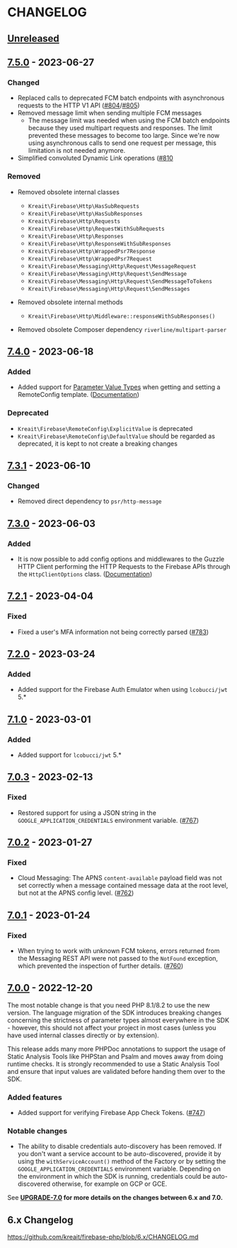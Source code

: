 # CHANGELOG

## [Unreleased]

## [7.5.0] - 2023-06-27

### Changed

* Replaced calls to deprecated FCM batch endpoints with asynchronous requests
  to the HTTP V1 API
  ([#804](https://github.com/kreait/firebase-php/pull/804)/[#805](https://github.com/kreait/firebase-php/pull/805))
* Removed message limit when sending multiple FCM messages
  * The message limit was needed when using the FCM batch endpoints because they used multipart requests and responses.
    The limit prevented these messages to become too large. Since we're now using asynchronous calls to send one
    request per message, this limitation is not needed anymore.
* Simplified convoluted Dynamic Link operations
  ([#810](https://github.com/kreait/firebase-php/pull/810)

### Removed

* Removed obsolete internal classes
  * `Kreait\Firebase\Http\HasSubRequests`
  * `Kreait\Firebase\Http\HasSubResponses`
  * `Kreait\Firebase\Http\Requests`
  * `Kreait\Firebase\Http\RequestWithSubRequests`
  * `Kreait\Firebase\Http\Responses`
  * `Kreait\Firebase\Http\ResponseWithSubResponses`
  * `Kreait\Firebase\Http\WrappedPsr7Response`
  * `Kreait\Firebase\Http\WrappedPsr7Request`
  * `Kreait\Firebase\Messaging\Http\Request\MessageRequest`
  * `Kreait\Firebase\Messaging\Http\Request\SendMessage`
  * `Kreait\Firebase\Messaging\Http\Request\SendMessageToTokens`
  * `Kreait\Firebase\Messaging\Http\Request\SendMessages`

* Removed obsolete internal methods
  * `Kreait\Firebase\Http\Middleware::responseWithSubResponses()`

* Removed obsolete Composer dependency `riverline/multipart-parser`

## [7.4.0] - 2023-06-18

### Added

* Added support for [Parameter Value Types](https://firebase.google.com/docs/reference/remote-config/rest/v1/RemoteConfig#parametervaluetype)
  when getting and setting a RemoteConfig template.
  ([Documentation](https://firebase-php.readthedocs.io/en/latest/remote-config.html#parameter-value-types))

### Deprecated

* `Kreait\Firebase\RemoteConfig\ExplicitValue` is deprecated
* `Kreait\Firebase\RemoteConfig\DefaultValue` should be regarded as deprecated, it is kept to not create a breaking changes

## [7.3.1] - 2023-06-10

### Changed

* Removed direct dependency to `psr/http-message`

## [7.3.0] - 2023-06-03

### Added

* It is now possible to add config options and middlewares to the Guzzle HTTP Client performing the HTTP Requests
  to the Firebase APIs through the `HttpClientOptions` class.
  ([Documentation](https://firebase-php.readthedocs.io/en/latest/setup.html#http-client-options))

## [7.2.1] - 2023-04-04

### Fixed

* Fixed a user's MFA information not being correctly parsed
  ([#783](https://github.com/kreait/firebase-php/pull/783))

## [7.2.0] - 2023-03-24

### Added

* Added support for the Firebase Auth Emulator when using `lcobucci/jwt` 5.*

## [7.1.0] - 2023-03-01

### Added

* Added support for `lcobucci/jwt` 5.*

## [7.0.3] - 2023-02-13

### Fixed

* Restored support for using a JSON string in the `GOOGLE_APPLICATION_CREDENTIALS` environment variable.
  ([#767](https://github.com/kreait/firebase-php/pull/767))

## [7.0.2] - 2023-01-27

### Fixed

* Cloud Messaging: The APNS `content-available` payload field was not set correctly when a message contained
  message data at the root level, but not at the APNS config level.
  ([#762](https://github.com/kreait/firebase-php/pull/762))

## [7.0.1] - 2023-01-24

### Fixed

* When trying to work with unknown FCM tokens, errors returned from the Messaging REST API were not passed to
  the `NotFound` exception, which prevented the inspection of further details.
  ([#760](https://github.com/kreait/firebase-php/pull/760))

## [7.0.0] - 2022-12-20

The most notable change is that you need PHP 8.1/8.2 to use the new version. The language migration of
the SDK introduces breaking changes concerning the strictness of parameter types almost everywhere in
the SDK - however, this should not affect your project in most cases (unless you have used internal classes
directly or by extension).

This release adds many more PHPDoc annotations to support the usage of Static Analysis Tools like PHPStan
and Psalm and moves away from doing runtime checks. It is strongly recommended to use a Static Analysis
Tool and ensure that input values are validated before handing them over to the SDK.

### Added features

* Added support for verifying Firebase App Check Tokens. ([#747](https://github.com/kreait/firebase-php/pull/747))

### Notable changes

* The ability to disable credentials auto-discovery has been removed. If you don't want a service account to be
  auto-discovered, provide it by using the `withServiceAccount()` method of the Factory or by setting the
  `GOOGLE_APPLICATION_CREDENTIALS` environment variable. Depending on the environment in which the SDK is running,
  credentials could be auto-discovered otherwise, for example on GCP or GCE.

See **[UPGRADE-7.0](UPGRADE-7.0.md) for more details on the changes between 6.x and 7.0.**

## 6.x Changelog

https://github.com/kreait/firebase-php/blob/6.x/CHANGELOG.md

[Unreleased]: https://github.com/kreait/firebase-php/compare/7.5.0...7.x
[7.5.0]: https://github.com/kreait/firebase-php/compare/7.3.1...7.5.0
[7.4.0]: https://github.com/kreait/firebase-php/compare/7.3.1...7.4.0
[7.3.1]: https://github.com/kreait/firebase-php/compare/7.3.0...7.3.1
[7.3.0]: https://github.com/kreait/firebase-php/compare/7.2.1...7.3.0
[7.2.1]: https://github.com/kreait/firebase-php/compare/7.2.0...7.2.1
[7.2.0]: https://github.com/kreait/firebase-php/compare/7.1.0...7.2.0
[7.1.0]: https://github.com/kreait/firebase-php/compare/7.0.3...7.1.0
[7.0.3]: https://github.com/kreait/firebase-php/compare/7.0.2...7.0.3
[7.0.2]: https://github.com/kreait/firebase-php/compare/7.0.1...7.0.2
[7.0.1]: https://github.com/kreait/firebase-php/compare/7.0.0...7.0.1
[7.0.0]: https://github.com/kreait/firebase-php/releases/tag/7.0.0
